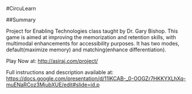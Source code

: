 #CircuLearn

##Summary

Project for Enabling Technologies class taught by Dr. Gary Bishop.
This game is aimed at improving the memorization and retention skills, with multimodal enhancements for accessibility purposes. It has two modes, default(maximize memory) and matching(enhance differentiation). 

Play Now at: http://asiraj.com/project/

Full instructions and description available at: https://docs.google.com/presentation/d/11lKCAB-_0-OOGZr7HKKYXLhXq-muENaRCoz3MjubXUE/edit#slide=id.p

